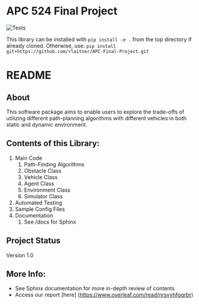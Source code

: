 # APC 524 Final Project

![Tests](https://github.com/rlaitner/APC-Final-Project/actions/workflows/tests.yml/badge.svg)

This library can be installed with
```pip install -e .```
from the top directory if already cloned. Otherwise, use: 
``` pip install git+https://github.com/rlaitner/APC-Final-Project.git ```



# README 

## About 

This software package aims to enable users to explore the trade-offs of utilizing
different path-planning algorithms with different vehicles in both static and
dynamic environment.

## Contents of this Library: 
1. Main Code
	1. Path-Finding Algorithms
	2. Obstacle Class
	3. Vehicle Class
	4. Agent Class
	5. Environment Class
	6. Simulator Class    
2.  Automated Testing 
3. Sample Config Files 
4. Documentation 
	1. See /docs for Sphinx 

 

## Project Status

Version 1.0

## More Info: 
- See Sphinx documentation for more in-depth review of contents
- Access our report [here] (https://www.overleaf.com/read/nrsvyhfggrbr)
 
